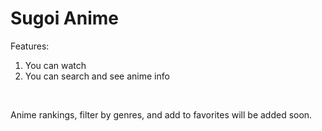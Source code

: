 # Sugoi Anime

Features:
1. You can watch
2. You can search and see anime info
<br>  

Anime rankings, filter by genres, and add to favorites will be added soon.


